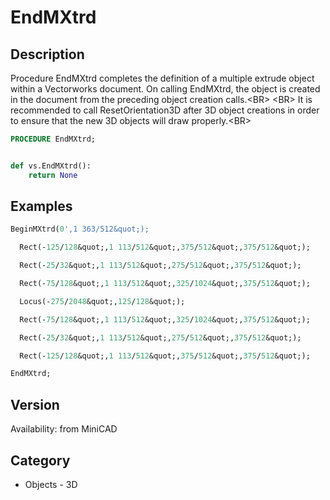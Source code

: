 # EndMXtrd

## Description
Procedure EndMXtrd completes the definition of a multiple extrude object within a Vectorworks document. On calling EndMXtrd, the object is created in the document from the preceding object creation calls.&lt;BR&gt;
&lt;BR&gt;
It is recommended to call ResetOrientation3D after 3D object creations in order to ensure that the new 3D objects will draw properly.&lt;BR&gt;


```pascal
PROCEDURE EndMXtrd;
```

```python

def vs.EndMXtrd():
    return None
```

## Examples
```pascal
BeginMXtrd(0',1 363/512&quot;);

  Rect(-125/128&quot;,1 113/512&quot;,375/512&quot;,375/512&quot;);

  Rect(-25/32&quot;,1 113/512&quot;,275/512&quot;,375/512&quot;);

  Rect(-75/128&quot;,1 113/512&quot;,325/1024&quot;,375/512&quot;);

  Locus(-275/2048&quot;,125/128&quot;);

  Rect(-75/128&quot;,1 113/512&quot;,325/1024&quot;,375/512&quot;);

  Rect(-25/32&quot;,1 113/512&quot;,275/512&quot;,375/512&quot;);

  Rect(-125/128&quot;,1 113/512&quot;,375/512&quot;,375/512&quot;);

EndMXtrd;


```

## Version
Availability: from MiniCAD
## Category
* Objects - 3D

